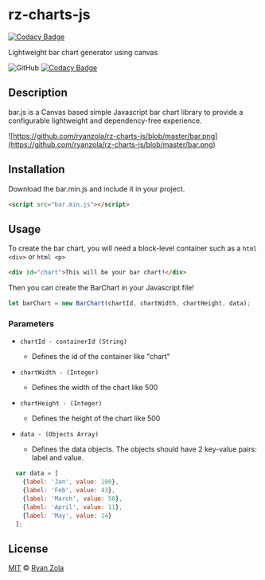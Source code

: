 # rz-charts-js

[![Codacy Badge](https://api.codacy.com/project/badge/Grade/74ab68b4670b46deac1969a82b925c7c)](https://app.codacy.com/app/ryanzola/rz-charts-js?utm_source=github.com&utm_medium=referral&utm_content=ryanzola/rz-charts-js&utm_campaign=Badge_Grade_Dashboard)

Lightweight bar chart generator using canvas

![GitHub](https://img.shields.io/github/license/ryanzola/rz-charts-js.svg)
[![Codacy Badge](https://api.codacy.com/project/badge/Grade/5ea7e2bbaf674c92befbba7617beca09)](https://www.codacy.com/app/ryanzola/rz-charts-js?utm_source=github.com&amp;utm_medium=referral&amp;utm_content=ryanzola/rz-charts-js&amp;utm_campaign=Badge_Grade)

## Description

bar.js is a Canvas based simple Javascript bar chart library to provide a configurable lightweight and dependency-free experience.

![https://github.com/ryanzola/rz-charts-js/blob/master/bar.png](https://github.com/ryanzola/rz-charts-js/blob/master/bar.png)

## Installation

Download the bar.min.js and include it in your project.

```html
<script src="bar.min.js"></script>
```

## Usage

To create the bar chart, you will need a block-level container such as a ```html <div>``` or ```html <p>```

```html
<div id="chart">This will be your bar chart!</div>
```

Then you can create the BarChart in your Javascript file!

```js
let barChart = new BarChart(chartId, chartWidth, chartHeight, data);
```

### Parameters

* `chartId - containerId (String)`  
  * Defines the id of the container like "chart"  

* `chartWidth - (Integer)`  
  * Defines the width of the chart like 500  

* `chartHeight - (Integer)`  
  * Defines the height of the chart like 500  

* `data - (Objects Array)`  
  * Defines the data objects. The objects should have 2 key-value pairs: label and value.  

```js
  var data = [
    {label: 'Jan', value: 100},
    {label: 'Feb', value: 43},
    {label: 'March', value: 58},
    {label: 'April', value: 11},
    {label: 'May', value: 14}
  ];
```

## License

[MIT](LICENSE.md) © [Ryan Zola](https://github.com/ryanzola)
